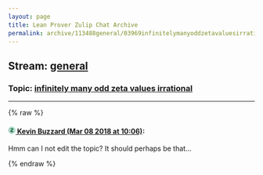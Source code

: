 ```yaml
---
layout: page
title: Lean Prover Zulip Chat Archive 
permalink: archive/113488general/03969infinitelymanyoddzetavaluesirrational.html
---
```


## Stream: [general](index.html)
### Topic: [infinitely many odd zeta values irrational](03969infinitelymanyoddzetavaluesirrational.html)

---


{% raw %}
#### [![Click to go to Zulip](../../assets/img/zulip2.png) Kevin Buzzard (Mar 08 2018 at 10:06)](https://leanprover.zulipchat.com/#narrow/stream/113488-general/topic/infinitely%20many%20odd%20zeta%20values%20irrational/near/123436736):
Hmm can I not edit the topic? It should perhaps be that...


{% endraw %}
